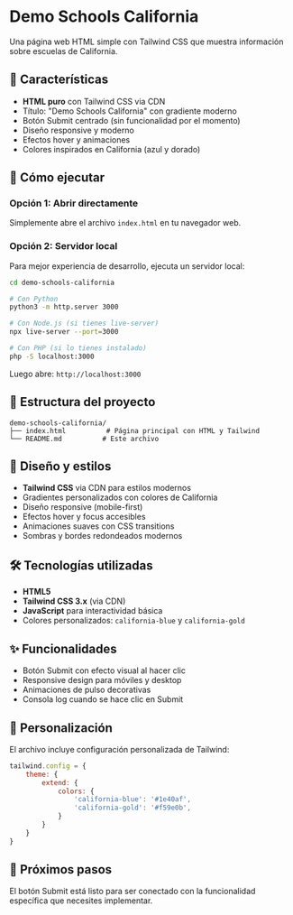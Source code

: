 # Demo Schools California

Una página web HTML simple con Tailwind CSS que muestra información sobre escuelas de California.

## 🎨 Características

- **HTML puro** con Tailwind CSS via CDN
- Título: "Demo Schools California" con gradiente moderno
- Botón Submit centrado (sin funcionalidad por el momento)
- Diseño responsive y moderno
- Efectos hover y animaciones
- Colores inspirados en California (azul y dorado)

## 🚀 Cómo ejecutar

### Opción 1: Abrir directamente
Simplemente abre el archivo `index.html` en tu navegador web.

### Opción 2: Servidor local
Para mejor experiencia de desarrollo, ejecuta un servidor local:

```bash
cd demo-schools-california

# Con Python
python3 -m http.server 3000

# Con Node.js (si tienes live-server)
npx live-server --port=3000

# Con PHP (si lo tienes instalado)
php -S localhost:3000
```

Luego abre: `http://localhost:3000`

## 📁 Estructura del proyecto

```
demo-schools-california/
├── index.html          # Página principal con HTML y Tailwind
└── README.md          # Este archivo
```

## 🎨 Diseño y estilos

- **Tailwind CSS** via CDN para estilos modernos
- Gradientes personalizados con colores de California
- Diseño responsive (mobile-first)
- Efectos hover y focus accesibles
- Animaciones suaves con CSS transitions
- Sombras y bordes redondeados modernos

## 🛠️ Tecnologías utilizadas

- **HTML5**
- **Tailwind CSS 3.x** (via CDN)
- **JavaScript** para interactividad básica
- Colores personalizados: `california-blue` y `california-gold`

## ✨ Funcionalidades

- Botón Submit con efecto visual al hacer clic
- Responsive design para móviles y desktop
- Animaciones de pulso decorativas
- Consola log cuando se hace clic en Submit

## 🔧 Personalización

El archivo incluye configuración personalizada de Tailwind:

```javascript
tailwind.config = {
    theme: {
        extend: {
            colors: {
                'california-blue': '#1e40af',
                'california-gold': '#f59e0b',
            }
        }
    }
}
```

## 📝 Próximos pasos

El botón Submit está listo para ser conectado con la funcionalidad específica que necesites implementar.
